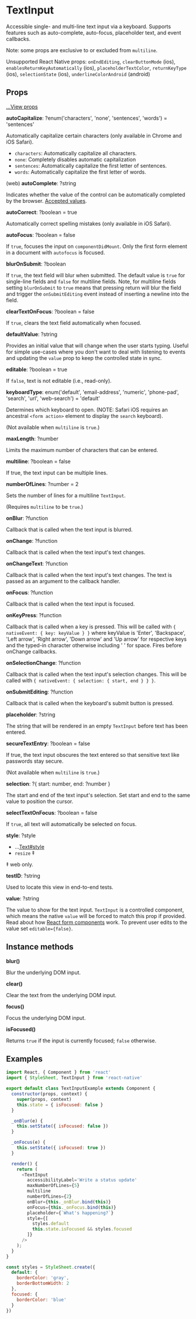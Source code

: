 # TextInput

Accessible single- and multi-line text input via a keyboard. Supports features
such as auto-complete, auto-focus, placeholder text, and event callbacks.

Note: some props are exclusive to or excluded from `multiline`.

Unsupported React Native props:
`onEndEditing`,
`clearButtonMode` (ios),
`enablesReturnKeyAutomatically` (ios),
`placeholderTextColor`,
`returnKeyType` (ios),
`selectionState` (ios),
`underlineColorAndroid` (android)

## Props

[...View props](./View.md)

**autoCapitalize**: ?enum('characters', 'none', 'sentences', 'words') = 'sentences'

Automatically capitalize certain characters (only available in Chrome and iOS Safari).

* `characters`: Automatically capitalize all characters.
* `none`: Completely disables automatic capitalization
* `sentences`: Automatically capitalize the first letter of sentences.
* `words`: Automatically capitalize the first letter of words.

(web) **autoComplete**: ?string

Indicates whether the value of the control can be automatically completed by
the browser. [Accepted values](https://developer.mozilla.org/en-US/docs/Web/HTML/Element/input).

**autoCorrect**: ?boolean = true

Automatically correct spelling mistakes  (only available in iOS Safari).

**autoFocus**: ?boolean = false

If `true`, focuses the input on `componentDidMount`. Only the first form element
in a document with `autofocus` is focused.

**blurOnSubmit**: ?boolean

If `true`, the text field will blur when submitted. The default value is `true`
for single-line fields and `false` for multiline fields. Note, for multiline
fields setting `blurOnSubmit` to `true` means that pressing return will blur
the field and trigger the `onSubmitEditing` event instead of inserting a
newline into the field.

**clearTextOnFocus**: ?boolean = false

If `true`, clears the text field automatically when focused.

**defaultValue**: ?string

Provides an initial value that will change when the user starts typing. Useful
for simple use-cases where you don't want to deal with listening to events and
updating the `value` prop to keep the controlled state in sync.

**editable**: ?boolean = true

If `false`, text is not editable (i.e., read-only).

**keyboardType**: enum('default', 'email-address', 'numeric', 'phone-pad', 'search', 'url', 'web-search') = 'default'

Determines which keyboard to open. (NOTE: Safari iOS requires an ancestral
`<form action>` element to display the `search` keyboard).

(Not available when `multiline` is `true`.)

**maxLength**: ?number

Limits the maximum number of characters that can be entered.

**multiline**: ?boolean = false

If true, the text input can be multiple lines.

**numberOfLines**: ?number = 2

Sets the number of lines for a multiline `TextInput`.

(Requires `multiline` to be `true`.)

**onBlur**: ?function

Callback that is called when the text input is blurred.

**onChange**: ?function

Callback that is called when the text input's text changes.

**onChangeText**: ?function

Callback that is called when the text input's text changes. The text is passed
as an argument to the callback handler.

**onFocus**: ?function

Callback that is called when the text input is focused.

**onKeyPress**: ?function

Callback that is called when a key is pressed. This will be called with `{
nativeEvent: { key: keyValue } }` where keyValue is 
'Enter', 'Backspace', 'Left arrow', 'Right arrow', 'Down arrow' and 'Up arrow' for
respective keys and the typed-in character otherwise including ' ' for space.
Fires before onChange callbacks.

**onSelectionChange**: ?function

Callback that is called when the text input's selection changes. This will be called with
`{ nativeEvent: { selection: { start, end } } }`.

**onSubmitEditing**: ?function

Callback that is called when the keyboard's submit button is pressed.

**placeholder**: ?string

The string that will be rendered in an empty `TextInput` before text has been
entered.

**secureTextEntry**: ?boolean = false

If true, the text input obscures the text entered so that sensitive text like
passwords stay secure.

(Not available when `multiline` is `true`.)

**selection**: ?{ start: number, end: ?number }

The start and end of the text input's selection. Set start and end to the same value to position the cursor.

**selectTextOnFocus**: ?boolean = false

If `true`, all text will automatically be selected on focus.

**style**: ?style

+ ...[Text#style](./Text.md)
+ `resize` ‡

‡ web only.

**testID**: ?string

Used to locate this view in end-to-end tests.

**value**: ?string

The value to show for the text input. `TextInput` is a controlled component,
which means the native `value` will be forced to match this prop if provided.
Read about how [React form
components](https://facebook.github.io/react/docs/forms.html) work. To prevent
user edits to the value set `editable={false}`.

## Instance methods

**blur()**

Blur the underlying DOM input.

**clear()**

Clear the text from the underlying DOM input.

**focus()**

Focus the underlying DOM input.

**isFocused()**

Returns `true` if the input is currently focused; `false` otherwise.

## Examples

```js
import React, { Component } from 'react'
import { StyleSheet, TextInput } from 'react-native'

export default class TextInputExample extends Component {
  constructor(props, context) {
    super(props, context)
    this.state = { isFocused: false }
  }

  _onBlur(e) {
    this.setState({ isFocused: false })
  }

  _onFocus(e) {
    this.setState({ isFocused: true })
  }

  render() {
    return (
      <TextInput
        accessibilityLabel='Write a status update'
        maxNumberOfLines={5}
        multiline
        numberOfLines={2}
        onBlur={this._onBlur.bind(this)}
        onFocus={this._onFocus.bind(this)}
        placeholder={`What's happening?`}
        style={[
          styles.default
          this.state.isFocused && styles.focused
        ]}
      />
    );
  }
}

const styles = StyleSheet.create({
  default: {
    borderColor: 'gray',
    borderBottomWidth: 2
  },
  focused: {
    borderColor: 'blue'
  }
})
```
